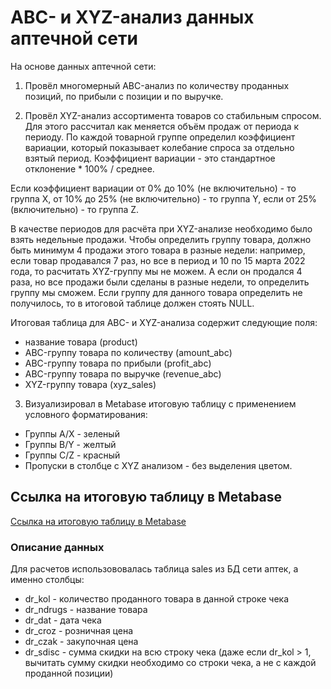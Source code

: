 # ABC- и XYZ-анализ данных аптечной сети
На основе данных аптечной сети: 

1. Провёл многомерный ABC-анализ по количеству проданных позиций, по прибыли с позиции и по выручке. 

2. Провёл XYZ-анализ ассортимента товаров со стабильным спросом. Для этого рассчитал как меняется объём продаж от периода к периоду. По каждой товарной группе определил коэффициент вариации, который показывает колебание спроса за отдельно взятый период. Коэффициент вариации - это стандартное отклонение * 100% / среднее. 

Если коэффициент вариации от 0% до 10% (не включительно) - то группа X, от 10% до 25% (не включительно) - то группа Y, если от 25% (включительно) - то группа Z.

В качестве периодов для расчёта при XYZ-анализе необходимо было взять недельные продажи. Чтобы определить группу товара, должно быть минимум 4 продажи этого товара в разные недели: например, если товар продавался 7 раз, но все в период и 10 по 15 марта 2022 года, то расчитать XYZ-группу мы не можем. А если он продался 4 раза, но все продажи были сделаны в разные недели, то определить группу мы сможем. 
Если группу для данного товара определить не получилось, то в итоговой таблице должен стоять NULL.

Итоговая таблица для ABC- и XYZ-анализа содержит следующие поля:
- название товара (product)
- ABC-группу товара по количеству (amount_abc)
- ABC-группу товара по прибыли (profit_abc)
- ABC-группу товара по выручке (revenue_abc)
- XYZ-группу товара (xyz_sales)

3. Визуализировал в Metabase итоговую таблицу с применением условного форматирования:
- Группы A/X - зеленый
- Группы B/Y - желтый
- Группы C/Z - красный
- Пропуски в столбце с XYZ анализом - без выделения цветом.


## Ссылка на итоговую таблицу в Metabase
[Ссылка на итоговую таблицу в Metabase](https://metabase.simulative.ru/question/48-abc-i-xyz-analiz-aptechnoj-set)

### Описание данных
Для расчетов использововалась таблица sales из БД сети аптек, а именно столбцы:

- dr_kol - количество проданного товара в данной строке чека
- dr_ndrugs - название товара
- dr_dat - дата чека
- dr_croz - розничная цена
- dr_czak - закупочная цена
- dr_sdisc - сумма скидки на всю строку чека (даже если dr_kol > 1, вычитать сумму скидки необходимо со строки чека, а не с каждой проданной позиции)
